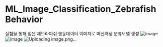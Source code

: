 # ML_Image_Classification_ZebrafishBehavior
실험을 통해 얻은 제브라피쉬 행동데이터 이미지로 머신러닝 분류모델 생성
![image](https://user-images.githubusercontent.com/39324421/114260043-5b2f2200-9a0d-11eb-9c82-3ae1102b0a38.png)
![image](https://user-images.githubusercontent.com/39324421/114260046-5f5b3f80-9a0d-11eb-9fef-b52c30ff797e.png)
![Uploading image.png…]()
